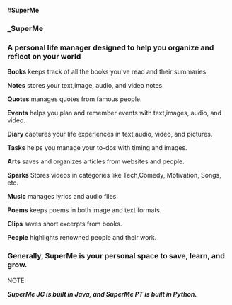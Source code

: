 
#**SuperMe**

### **_SuperMe**

 ### **A personal life manager designed to help you organize and reflect on your world**

**Books** keeps track of all the books you've read and their summaries.

**Notes** stores your text,image, audio, and video notes.

**Quotes** manages quotes from famous people.

**Events** helps you plan and remember events with text,images, audio, and video.

**Diary** captures your life experiences in text,audio, video, and pictures.

**Tasks** helps you manage your to-dos with timing and images.

**Arts** saves and organizes articles from websites and people.

**Sparks** Stores videos in categories like Tech,Comedy, Motivation, Songs, etc.

**Music** manages lyrics and audio files.

**Poems** keeps poems in both image and text formats.

**Clips** saves short excerpts from books.

**People** highlights renowned people and their work.

### **Generally, SuperMe is your personal space to save, learn, and grow.**

NOTE:

**_SuperMe JC is built in Java, and SuperMe PT is built in Python._**
